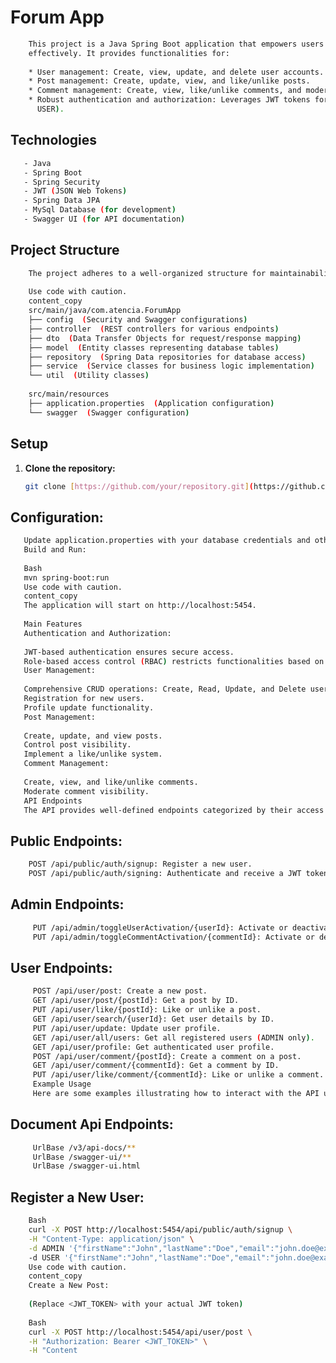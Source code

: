 # **Forum App**

```bash
    This project is a Java Spring Boot application that empowers users to engage in discussions and manage content
    effectively. It provides functionalities for:
    
    * User management: Create, view, update, and delete user accounts.
    * Post management: Create, update, view, and like/unlike posts.
    * Comment management: Create, view, like/unlike comments, and moderate their visibility.
    * Robust authentication and authorization: Leverages JWT tokens for secure access control based on user roles (ADMIN,
      USER).
```

## Technologies

```bash
   - Java
   - Spring Boot
   - Spring Security
   - JWT (JSON Web Tokens)
   - Spring Data JPA
   - MySql Database (for development)
   - Swagger UI (for API documentation)
```

## Project Structure

```bash
    The project adheres to a well-organized structure for maintainability:
    
    Use code with caution.
    content_copy
    src/main/java/com.atencia.ForumApp
    ├── config  (Security and Swagger configurations)
    ├── controller  (REST controllers for various endpoints)
    ├── dto  (Data Transfer Objects for request/response mapping)
    ├── model  (Entity classes representing database tables)
    ├── repository  (Spring Data repositories for database access)
    ├── service  (Service classes for business logic implementation)
    └── util  (Utility classes)
    
    src/main/resources
    ├── application.properties  (Application configuration)
    └── swagger  (Swagger configuration)    
```

## Setup

1. **Clone the repository:**

   ```bash
   git clone [https://github.com/your/repository.git](https://github.com/your/repository.git)

## Configuration:

```bash
   Update application.properties with your database credentials and other necessary properties.
   Build and Run:
   
   Bash
   mvn spring-boot:run
   Use code with caution.
   content_copy
   The application will start on http://localhost:5454.
   
   Main Features
   Authentication and Authorization:
   
   JWT-based authentication ensures secure access.
   Role-based access control (RBAC) restricts functionalities based on roles (ADMIN, USER).
   User Management:
   
   Comprehensive CRUD operations: Create, Read, Update, and Delete users.
   Registration for new users.
   Profile update functionality.
   Post Management:
   
   Create, update, and view posts.
   Control post visibility.
   Implement a like/unlike system.
   Comment Management:
   
   Create, view, and like/unlike comments.
   Moderate comment visibility.
   API Endpoints
   The API provides well-defined endpoints categorized by their access roles:
```

## **Public Endpoints:**

 ```bash
     POST /api/public/auth/signup: Register a new user.
     POST /api/public/auth/signing: Authenticate and receive a JWT token.
 ```

## **Admin Endpoints:**

```bash
     PUT /api/admin/toggleUserActivation/{userId}: Activate or deactivate a user (ADMIN only).
     PUT /api/admin/toggleCommentActivation/{commentId}: Activate or deactivate a comment (ADMIN only).
```

## **User Endpoints:**

```bash     
     POST /api/user/post: Create a new post.
     GET /api/user/post/{postId}: Get a post by ID.
     PUT /api/user/like/{postId}: Like or unlike a post.
     GET /api/user/search/{userId}: Get user details by ID.
     PUT /api/user/update: Update user profile.
     GET /api/user/all/users: Get all registered users (ADMIN only).
     GET /api/user/profile: Get authenticated user profile.
     POST /api/user/comment/{postId}: Create a comment on a post.
     GET /api/user/comment/{commentId}: Get a comment by ID.
     PUT /api/user/like/comment/{commentId}: Like or unlike a comment.
     Example Usage
     Here are some examples illustrating how to interact with the API using cURL commands:
```

## **Document Api Endpoints:**

```bash
     UrlBase /v3/api-docs/**
     UrlBase /swagger-ui/** 
     UrlBase /swagger-ui.html 
```

## **Register a New User:**

```bash
    Bash
    curl -X POST http://localhost:5454/api/public/auth/signup \
    -H "Content-Type: application/json" \
    -d ADMIN '{"firstName":"John","lastName":"Doe","email":"john.doe@example.com","password":"password", "roles": ["ADMIN"]}'
    -d USER '{"firstName":"John","lastName":"Doe","email":"john.doe@example.com","password":"password", "roles": ["ADMIN, USER"]}'
    Use code with caution.
    content_copy
    Create a New Post:
    
    (Replace <JWT_TOKEN> with your actual JWT token)
    
    Bash
    curl -X POST http://localhost:5454/api/user/post \
    -H "Authorization: Bearer <JWT_TOKEN>" \
    -H "Content
```